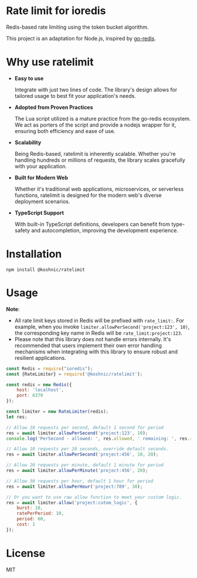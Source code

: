 # Rate limit for ioredis

Redis-based rate limiting using the token bucket algorithm.

This project is an adaptation for Node.js, inspired by [go-redis](https://github.com/go-redis/redis_rate).

# Why use ratelimit

- **Easy to use**

  Integrate with just two lines of code. The library's design allows for tailored usage to best fit your application's
  needs.

- **Adopted from Proven Practices**

  The Lua script utilized is a mature practice from the go-redis ecosystem. We act as porters of the script and provide a nodejs wrapper for it, ensuring both efficiency and ease of use.

- **Scalability**

  Being Redis-based, ratelimit is inherently scalable. Whether you're handling hundreds or millions of requests, the
  library scales gracefully with your application.

- **Built for Modern Web**

  Whether it's traditional web applications, microservices, or serverless functions, ratelimit is designed for the
  modern web's diverse deployment scenarios.

- **TypeScript Support**

  With built-in TypeScript definitions, developers can benefit from type-safety and autocompletion, improving the
  development experience.

# Installation

```shell
npm install @koshnic/ratelimit
```

# Usage

**Note**: 
- All rate limit keys stored in Redis will be prefixed with `rate_limit:`. For example, when you
invoke `limiter.allowPerSecond('project:123', 10)`, the corresponding key name in Redis will be `rate_limit:project:123`.
- Please note that this library does not handle errors internally. It's recommended that users implement their own error handling mechanisms when integrating with this library to ensure robust and resilient applications.

```javascript
const Redis = require("ioredis");
const {RateLimiter} = require('@koshnic/ratelimit');

const redis = new Redis({
    host: 'localhost',
    port: 6379
});

const limiter = new RateLimiter(redis);
let res;

// Allow 10 requests per second, default 1 second for period
res = await limiter.allowPerSecond('project:123', 10);
console.log('PerSecond - allowed: ', res.allowed, ' remaining: ', res.remaining, ' retryAfter:', res.retryAfter, ' resetAfter:', res.resetAfter);

// Allow 10 requests per 20 seconds, override default seconds.
res = await limiter.allowPerSecond('project:456', 10, 20);

// Allow 20 requests per minute, default 1 minute for period
res = await limiter.allowPerMinute('project:456', 20);

// Allow 30 requests per hour, default 1 hour for period
res = await limiter.allowPerHour('project:789', 30);

// Or you want to use raw allow function to meet your custom logic.
res = await limiter.allow('project:cutom_logic', {
    burst: 10,
    ratePerPeriod: 10,
    period: 60,
    cost: 1
});
```

# License

MIT

